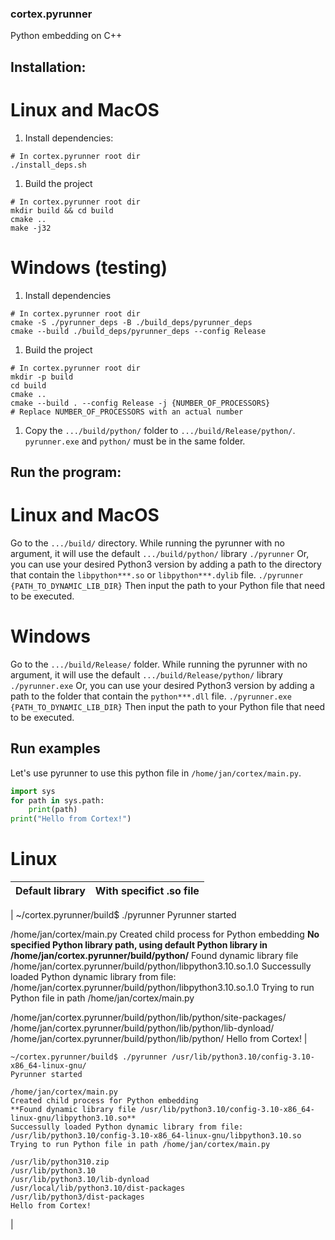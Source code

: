 ### cortex.pyrunner
Python embedding on C++

## Installation:

# Linux and MacOS
1. Install dependencies:
```
# In cortex.pyrunner root dir
./install_deps.sh
```

1. Build the project
```
# In cortex.pyrunner root dir
mkdir build && cd build
cmake ..
make -j32
```

# Windows (testing)
1. Install dependencies
```
# In cortex.pyrunner root dir
cmake -S ./pyrunner_deps -B ./build_deps/pyrunner_deps
cmake --build ./build_deps/pyrunner_deps --config Release
```

1. Build the project
```
# In cortex.pyrunner root dir
mkdir -p build
cd build
cmake ..
cmake --build . --config Release -j {NUMBER_OF_PROCESSORS}
# Replace NUMBER_OF_PROCESSORS with an actual number
```

1. Copy the `.../build/python/` folder to `.../build/Release/python/`.
`pyrunner.exe` and `python/` must be in the same folder.

## Run the program:

# Linux and MacOS
Go to the `.../build/` directory.
While running the pyrunner with no argument, it will use the default `.../build/python/` library
`./pyrunner`
Or, you can use your desired Python3 version by adding a path to the directory that contain the `libpython***.so` or `libpython***.dylib` file.
`./pyrunner {PATH_TO_DYNAMIC_LIB_DIR}`
Then input the path to your Python file that need to be executed.

# Windows
Go to the `.../build/Release/` folder.
While running the pyrunner with no argument, it will use the default `.../build/Release/python/` library 
`./pyrunner.exe`
Or, you can use your desired Python3 version by adding a path to the folder that contain the `python***.dll` file.
`./pyrunner.exe {PATH_TO_DYNAMIC_LIB_DIR}`
Then input the path to your Python file that need to be executed.

## Run examples

Let's use pyrunner to use this python file in `/home/jan/cortex/main.py`.
```python
import sys
for path in sys.path:
    print(path)
print("Hello from Cortex!")
```

# Linux
| Default library | With specifict .so file |
|------------------|------------------|
|
~/cortex.pyrunner/build$ ./pyrunner
Pyrunner started

/home/jan/cortex/main.py
Created child process for Python embedding
**No specified Python library path, using default Python library in /home/jan/cortex.pyrunner/build/python/**
Found dynamic library file /home/jan/cortex.pyrunner/build/python/libpython3.10.so.1.0
Successully loaded Python dynamic library from file: /home/jan/cortex.pyrunner/build/python/libpython3.10.so.1.0
Trying to run Python file in path /home/jan/cortex/main.py

/home/jan/cortex.pyrunner/build/python/lib/python/site-packages/
/home/jan/cortex.pyrunner/build/python/lib/python/lib-dynload/
/home/jan/cortex.pyrunner/build/python/lib/python/
Hello from Cortex!
|
```
~/cortex.pyrunner/build$ ./pyrunner /usr/lib/python3.10/config-3.10-x86_64-linux-gnu/
Pyrunner started

/home/jan/cortex/main.py
Created child process for Python embedding
**Found dynamic library file /usr/lib/python3.10/config-3.10-x86_64-linux-gnu/libpython3.10.so**
Successully loaded Python dynamic library from file: /usr/lib/python3.10/config-3.10-x86_64-linux-gnu/libpython3.10.so
Trying to run Python file in path /home/jan/cortex/main.py

/usr/lib/python310.zip
/usr/lib/python3.10
/usr/lib/python3.10/lib-dynload
/usr/local/lib/python3.10/dist-packages
/usr/lib/python3/dist-packages
Hello from Cortex!
```
|

